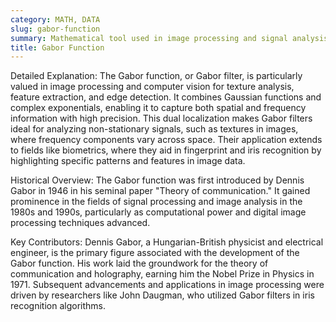 ```yaml
---
category: MATH, DATA
slug: gabor-function
summary: Mathematical tool used in image processing and signal analysis, known for its ability to localize information in both the spatial and frequency domains simultaneously.
title: Gabor Function
---
```


Detailed Explanation: The Gabor function, or Gabor filter, is particularly valued in image processing and computer vision for texture analysis, feature extraction, and edge detection. It combines Gaussian functions and complex exponentials, enabling it to capture both spatial and frequency information with high precision. This dual localization makes Gabor filters ideal for analyzing non-stationary signals, such as textures in images, where frequency components vary across space. Their application extends to fields like biometrics, where they aid in fingerprint and iris recognition by highlighting specific patterns and features in image data.

Historical Overview: The Gabor function was first introduced by Dennis Gabor in 1946 in his seminal paper "Theory of communication." It gained prominence in the fields of signal processing and image analysis in the 1980s and 1990s, particularly as computational power and digital image processing techniques advanced.

Key Contributors: Dennis Gabor, a Hungarian-British physicist and electrical engineer, is the primary figure associated with the development of the Gabor function. His work laid the groundwork for the theory of communication and holography, earning him the Nobel Prize in Physics in 1971. Subsequent advancements and applications in image processing were driven by researchers like John Daugman, who utilized Gabor filters in iris recognition algorithms.